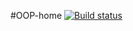 #OOP-home
[![Build status](https://ci.appveyor.com/api/projects/status/rdbr28l41ffqseci?svg=true)](https://ci.appveyor.com/project/SilverKir/oop-home)
